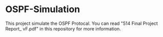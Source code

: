 # OSPF-Simulation
This project simulate the OSPF Protocal. You can read "514 Final Project  Report_ vF.pdf" in this repository for more information.
